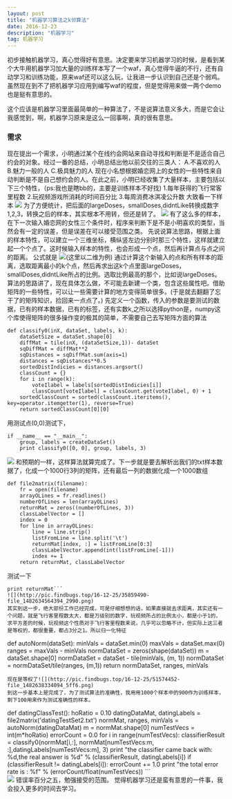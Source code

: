 ```yaml
---
layout: post
title: "机器学习算法之k邻算法"
date: 2016-12-23
description: "机器学习"
tag: 机器学习
---
```


初步接触机器学习，真心觉得好有意思。决定要来学习机器学习的时候，是看到某个大牛用机器学习加大量的训练样本写了一个waf，真心觉得牛逼的不行，还有自动学习和训练功能，原来waf还可以这么玩，让我进一步认识到自己还是个弱鸡。虽然现在到不了把机器学习应用到编写waf的程度，但是觉得用来做一两个demo也是挺有意思的。

这个应该是机器学习里面最简单的一种算法了，不是说算法意义多大，而是它会让我感觉到，啊，机器学习原来是这么一回事啊，真的很有意思。

### 需求
现在提出一个需求，小明通过某个在线约会网站来自动寻找和判断是不是适合自己约会的对象。经过一番的总结，小明总结出他以前交往的三类人：
A.不喜欢的人
B.魅力一般的人
C.极具魅力的人
现在小名想根据婚恋网上的女性的一些特性来自动判断是不是自己想约会的人。在此之前，小明已经收集了大量样本，主要包括以下三个特性，（ps:我也是瞎bb的，主要是训练样本不好找)
1.每年获得的飞行常客里程数
2.玩视频游戏所消耗的时间百分比
3.每周消费冰淇凌公升数
大致看一下样本
![](http://pic.findbugs.top/16-12-24/19986021-file_1482549194036_8584.png)
为了方便统计，把后面的largeDoses，smallDoses,didntLike转换成数字1,2,3，转换之后的样本，其实根本不用转，但还是转了。
![](http://pic.findbugs.top/16-12-24/49782002-file_1482549301470_161f7.png)
有了这么多的样本，在下一次输入婚恋网的女性三个条件时，程序来判断下是不是小明喜欢的类型，当然会有一定的误差，但是误差在可以接受范围之类。
先说说算法思路，根据上面的样本特性，可以建立一个三维坐标，横纵竖左边分别时那三个特性，这样就建立起一个个点了。这时候输入样本的特性，也会形成一个点，然后再计算点与点之间的距离。
公式就是
![](http://pic.findbugs.top/16-12-24/30647690-file_1482549691753_110bb.png)(这里以二维为例)
通过计算这个新输入的点和所有样本的距离，选取距离最小的k个点，然后再求出这k个点里面largeDoses，smallDoses,didntLike所占的比例。选取比例最高的那个，比如说largeDoses。
算法的思路讲了，现在具体怎么做，不可能去新建一个类，包含这些属性吧。借助矩阵的一些特性，可以让一些需要计算的地方变得简单很多。(于是就去翻翻了忘干了的矩阵知识，捡回来一点点了。)
先定义一个函数，传入的参数是要测试的数据，已有的样本数据，已有的标签，还有实数k,之所以选择python是，numpy这个库使得矩阵的很多操作变的极其的简单，不需要自己去写矩阵方面的算法
```
def classify0(inX, dataSet, labels, k):
	dataSetSize = dataSet.shape[0]
	diffMat = tile(inX, (dataSetSize,1))- dataSet
	sqDiffMat = diffMat**2
	sqDistances = sqDiffMat.sum(axis=1)
	distances = sqDistances**0.5
	sortedDistIndicies = distances.argsort()
	classCount = {}
	for i in range(k):
		voteIlabel = labels[sortedDistIndicies[i]]
		classCount[voteIlabel] = classCount.get(voteIlabel, 0) + 1
	sortedClassCount = sorted(classCount.iteritems(), key=operator.itemgetter(1), reverse=True)
	return sortedClassCount[0][0]
```
用测试点(0,0)测试下，
```
if __name__ == "__main__":
	group, labels = createDataSet()
	print classify0([0, 0], group, labels, 3)
```  
![](http://pic.findbugs.top/16-12-25/84694067-file_1482633630422_7ed5.png)
和预期的一样，这样算法就算完成了。下一步就是要去解析出我们的txt样本数据了，化成一个1000行3列的矩阵，还有最后一列的数据化成一个1000数组
```
def file2matrix(filename):
	fr = open(filename)
	arrayOLines = fr.readlines()
	numberOfLines = len(arrayOLines)
	returnMat = zeros((numberOfLines, 3))
	classLabelVector = []
	index = 0
	for line in arrayOLines:
		line = line.strip()
		listFromLine = line.split('\t')
		returnMat[index, :] = listFromLine[0:3]
		classLabelVector.append(int(listFromLine[-1]))
		index += 1
	return returnMat, classLabelVector
```  
测试一下  
```returnMat, classLabelVector = file2matrix('datingTestSet2.txt')
print returnMat```  
![](http://pic.findbugs.top/16-12-25/35859490-file_1482634564394_2990.png)
其实到这一步，绝大部份工作已经完成，可是仔细想想的话，如果直接就去求距离，其实还有一个问题，就是飞行客里程数太大，都是万级别的数字，玩视频所占的比例太小，都是小于1的，求平方差的时候，玩视频这个性质对于飞行客里程数来说，几乎可以忽略不计，但实际上这三者是等权的，都很重要，都占3分之1。所以归一化特征  
```
def autoNorm(dataSet):
	minVals = dataSet.min(0)
	maxVals = dataSet.max(0)
	ranges = maxVals - minVals
	normDataSet = zeros(shape(dataSet))
	m = dataSet.shape[0]
	normDataSet = dataSet - tile(minVals, (m, 1))
	normDataSet = normDataSet/tile(ranges, (m,1))
	return normDataSet, ranges, minVals
```
现在是等权了![](http://pic.findbugs.top/16-12-25/51574452-file_1482638334094_5ff6.png)
到这一步基本上是完成了，为了测试算法的准确性，我用用1000个样本中的900作为训练样本，剩下100用来作为测试准确性的样本。  
```
def datingClassTest():
	hoRatio = 0.10
	datingDataMat, datingLabels = file2matrix('datingTestSet2.txt')
	normMat, ranges, minVals = autoNorm(datingDataMat)
	m = normMat.shape[0]
	numTestVecs = int(m*hoRatio)
	errorCount = 0.0
	for i in range(numTestVecs):
		classifierResult = classify0(normMat[i,:], normMat[numTestVecs:m, :],datingLabels[numTestVecs:m], 3)
		print "the classifier came back with: %d,the real answer is %d" % (classifierResult, datingLabels[i])
		if (classifierResult != datingLabels[i]): errorCount += 1.0
	print "the total error rate is : %f" % (errorCount/float(numTestVecs))
	```  
	![](http://pic.findbugs.top/16-12-25/68195198-file_1482638528130_179b9.png)
 错误率百分之五，勉强接受的范围。
 觉得机器学习还是蛮有意思的一件事，我会投入更多的时间去学习。
